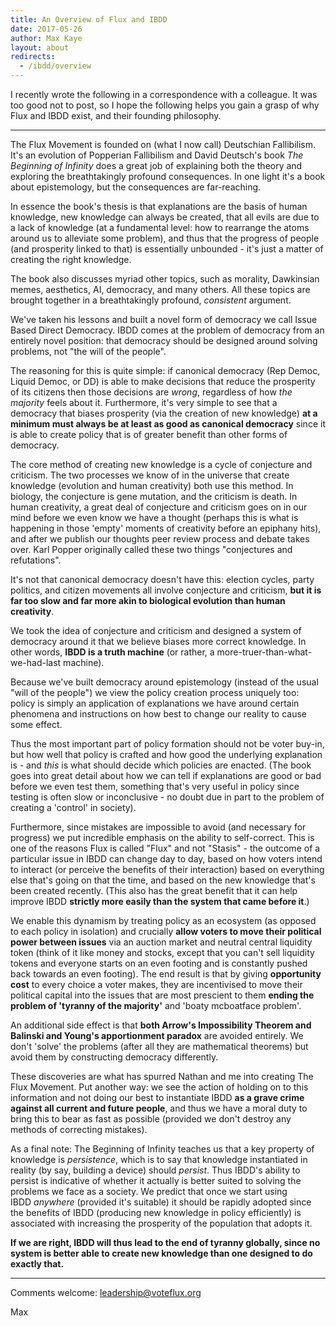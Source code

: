 ```yaml
---
title: An Overview of Flux and IBDD
date: 2017-05-26
author: Max Kaye
layout: about
redirects:
  - /ibdd/overview
---
```


I recently wrote the following in a correspondence with a colleague. It was too good not to post, so I hope the following helps you gain a grasp of why Flux and IBDD exist, and their founding philosophy.

--------

The Flux Movement is founded on (what I now call) Deutschian Fallibilism. It's an evolution of Popperian Fallibilism and David Deutsch's book _The Beginning of Infinity_ does a great job of explaining both the theory and exploring the breathtakingly profound consequences. In one light it's a book about epistemology, but the consequences are far-reaching.

In essence the book's thesis is that explanations are the basis of human knowledge, new knowledge can always be created, that all evils are due to a lack of knowledge (at a fundamental level: how to rearrange the atoms around us to alleviate some problem), and thus that the progress of people (and prosperity linked to that) is essentially unbounded - it's just a matter of creating the right knowledge.

The book also discusses myriad other topics, such as morality, Dawkinsian memes, aesthetics, AI, democracy, and many others. All these topics are brought together in a breathtakingly profound, _consistent_ argument.

We've taken his lessons and built a novel form of democracy we call Issue Based Direct Democracy. IBDD comes at the problem of democracy from an entirely novel position: that democracy should be designed around solving problems, not "the will of the people".

The reasoning for this is quite simple: if canonical democracy (Rep Democ, Liquid Democ, or DD) is able to make decisions that reduce the prosperity of its citizens then those decisions are _wrong_, regardless of how _the majority_ feels about it. Furthermore, it's very simple to see that a democracy that biases prosperity (via the creation of new knowledge) **at a minimum must always be at least as good as canonical democracy** since it is able to create policy that is of greater benefit than other forms of democracy.

The core method of creating new knowledge is a cycle of conjecture and criticism. The two processes we know of in the universe that create knowledge (evolution and human creativity) both use this method. In biology, the conjecture is gene mutation, and the criticism is death. In human creativity, a great deal of conjecture and criticism goes on in our mind before we even know we have a thought (perhaps this is what is happening in those 'empty' moments of creativity before an epiphany hits), and after we publish our thoughts peer review process and debate takes over. Karl Popper originally called these two things "conjectures and refutations".

It's not that canonical democracy doesn't have this: election cycles, party politics, and citizen movements all involve conjecture and criticism, **but it is far too slow and far more akin to biological evolution than human creativity**.

We took the idea of conjecture and criticism and designed a system of democracy around it that we believe biases more correct knowledge. In other words, **IBDD is a truth machine** (or rather, a more-truer-than-what-we-had-last machine).

Because we've built democracy around epistemology (instead of the usual "will of the people") we view the policy creation process uniquely too: policy is simply an application of explanations we have around certain phenomena and instructions on how best to change our reality to cause some effect.

Thus the most important part of policy formation should not be voter buy-in, but how well that policy is crafted and how good the underlying explanation is - and _this_ is what should decide which policies are enacted. (The book goes into great detail about how we can tell if explanations are good or bad before we even test them, something that's very useful in policy since testing is often slow or inconclusive - no doubt due in part to the problem of creating a 'control' in society).

Furthermore, since mistakes are impossible to avoid (and necessary for progress) we put incredible emphasis on the ability to self-correct. This is one of the reasons Flux is called "Flux" and not "Stasis" - the outcome of a particular issue in IBDD can change day to day, based on how voters intend to interact (or perceive the benefits of their interaction) based on everything else that's going on that the time, and based on the new knowledge that's been created recently. (This also has the great benefit that it can help improve IBDD **strictly more easily than the system that came before it**.)

We enable this dynamism by treating policy as an ecosystem (as opposed to each policy in isolation) and crucially **allow voters to move their political power between issues** via an auction market and neutral central liquidity token (think of it like money and stocks, except that you can't sell liquidity tokens and everyone starts on an even footing and is constantly pushed back towards an even footing). The end result is that by giving **opportunity cost** to every choice a voter makes, they are incentivised to move their political capital into the issues that are most prescient to them **ending the problem of 'tyranny of the majority'** and 'boaty mcboatface problem'.

An additional side effect is that **both Arrow's Impossibility Theorem and Balinski and Young's apportionment paradox** are avoided entirely. We don't 'solve' the problems (after all they are mathematical theorems) but avoid them by constructing democracy differently.

These discoveries are what has spurred Nathan and me into creating The Flux Movement. Put another way: we see the action of holding on to this information and not doing our best to instantiate IBDD **as a grave crime against all current and future people**, and thus we have a moral duty to bring this to bear as fast as possible (provided we don't destroy any methods of correcting mistakes).

As a final note: The Beginning of Infinity teaches us that a key property of knowledge is _persistence_, which is to say that knowledge instantiated in reality (by say, building a device) should _persist_. Thus IBDD's ability to persist is indicative of whether it actually is better suited to solving the problems we face as a society. We predict that once we start using IBDD _anywhere_ (provided it's suitable) it should be rapidly adopted since the benefits of IBDD (producing new knowledge in policy efficiently) is associated with increasing the prosperity of the population that adopts it.

**If we are right, IBDD will thus lead to the end of tyranny globally, since no system is better able to create new knowledge than one designed to do exactly that.**

------

Comments welcome: leadership@voteflux.org

Max
